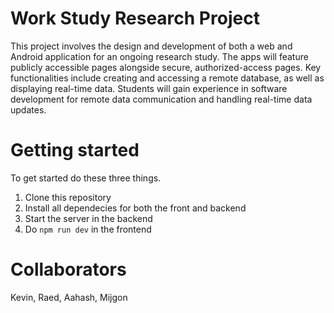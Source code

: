 # Work Study Research Project
This project involves the design and development of both a web and Android application for an ongoing research study. The apps will feature publicly accessible pages alongside secure, authorized-access pages. Key functionalities include creating and accessing a remote database, as well as displaying real-time data. Students will gain experience in software development for remote data communication and handling real-time data updates.
# Getting started
To get started do these three things.
1. Clone this repository
2. Install all dependecies for both the front and backend
3. Start the server in the backend
4. Do `npm run dev` in the frontend
# Collaborators 
Kevin, Raed, Aahash, Mijgon
